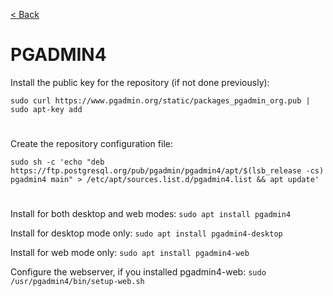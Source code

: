 [< Back](../../../README.md)

# PGADMIN4


Install the public key for the repository (if not done previously):

`sudo curl https://www.pgadmin.org/static/packages_pgadmin_org.pub | sudo apt-key add`

#

Create the repository configuration file:

`sudo sh -c 'echo "deb https://ftp.postgresql.org/pub/pgadmin/pgadmin4/apt/$(lsb_release -cs) pgadmin4 main" > /etc/apt/sources.list.d/pgadmin4.list && apt update'`

#


Install for both desktop and web modes: `sudo apt install pgadmin4`

Install for desktop mode only: `sudo apt install pgadmin4-desktop`


Install for web mode only: `sudo apt install pgadmin4-web `


Configure the webserver, if you installed pgadmin4-web: `sudo /usr/pgadmin4/bin/setup-web.sh`